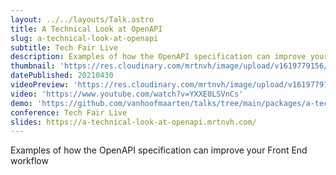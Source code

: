```yaml
---
layout: ../../layouts/Talk.astro
title: A Technical Look at OpenAPI
slug: a-technical-look-at-openapi
subtitle: Tech Fair Live
description: Examples of how the OpenAPI specification can improve your Front End workflow
thumbnail: 'https://res.cloudinary.com/mrtnvh/image/upload/v1619779156/mrtnvh.com/a-technical-look-at-openapi.jpg'
datePublished: 20210430
videoPreview: 'https://res.cloudinary.com/mrtnvh/image/upload/v1619779713/mrtnvh.com/a-technical-look-at-openapi-video-preview.jpg'
video: 'https://www.youtube.com/watch?v=YXXE0LSVnCs'
demo: 'https://github.com/vanhoofmaarten/talks/tree/main/packages/a-technical-look-at-openapi/demo'
conference: Tech Fair Live
slides: https://a-technical-look-at-openapi.mrtnvh.com/
---
```


Examples of how the OpenAPI specification can improve your Front End workflow
